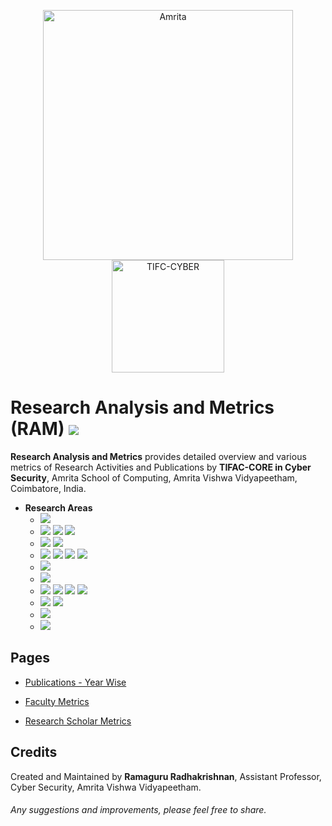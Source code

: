 
<p align="center">
    <img src="https://amrita-tifac-cyber-blockchain.github.io/Amrita-TIFAC-Cyber-Blockchain/AVV_PNG.png" alt ="Amrita" width="400" />
    <img src="https://amrita.edu/wp-content/uploads/2021/09/1597668744269.jpg" alt ="TIFC-CYBER" width="180" />
</p>

# Research Analysis and Metrics (RAM) ![](https://img.shields.io/badge/-Live-brightgreen)

**Research Analysis and Metrics** provides detailed overview and various metrics of Research Activities and Publications by **TIFAC-CORE in Cyber Security**, Amrita School of Computing, Amrita Vishwa Vidyapeetham, Coimbatore, India.

- **Research Areas**
    - ![](https://img.shields.io/badge/-Android_Security-blue) 
    - ![](https://img.shields.io/badge/-Blockchain_Technology-blue) ![](https://img.shields.io/badge/-Cryptocurrency-blue) ![](https://img.shields.io/badge/-Metaverse-blue)
    - ![](https://img.shields.io/badge/-Cryptography-blue) ![](https://img.shields.io/badge/-Cryptanalysis-blue) 
    - ![](https://img.shields.io/badge/-Steganography-blue) ![](https://img.shields.io/badge/-Steganalysis-blue) ![](https://img.shields.io/badge/-Visual_Cryptography-blue) ![](https://img.shields.io/badge/-Software_Watermarking-blue) 
    - ![](https://img.shields.io/badge/-Cyber_Forensics-blue)  
    - ![](https://img.shields.io/badge/-Formal_Methods-blue)  
    - ![](https://img.shields.io/badge/-Machine_Learning-blue) ![](https://img.shields.io/badge/-Malware-blue) ![](https://img.shields.io/badge/-IDS-blue) ![](https://img.shields.io/badge/-IPS-blue)
    - ![](https://img.shields.io/badge/-Network_Security-blue) ![](https://img.shields.io/badge/-Wireless-blue)  
    - ![](https://img.shields.io/badge/-Secure_Coding-blue) 
    - ![](https://img.shields.io/badge/-Vulnerability_Assessment-blue)

## Pages 
  
- [Publications - Year Wise](Publications/Main.md)

- [Faculty Metrics](RAM-F.md)

- [Research Scholar Metrics](RAM-RA.md)


## Credits
Created and Maintained by **Ramaguru Radhakrishnan**, Assistant Professor, Cyber Security, Amrita Vishwa Vidyapeetham.
<h6> Any suggestions and improvements, please feel free to share. </h6>
